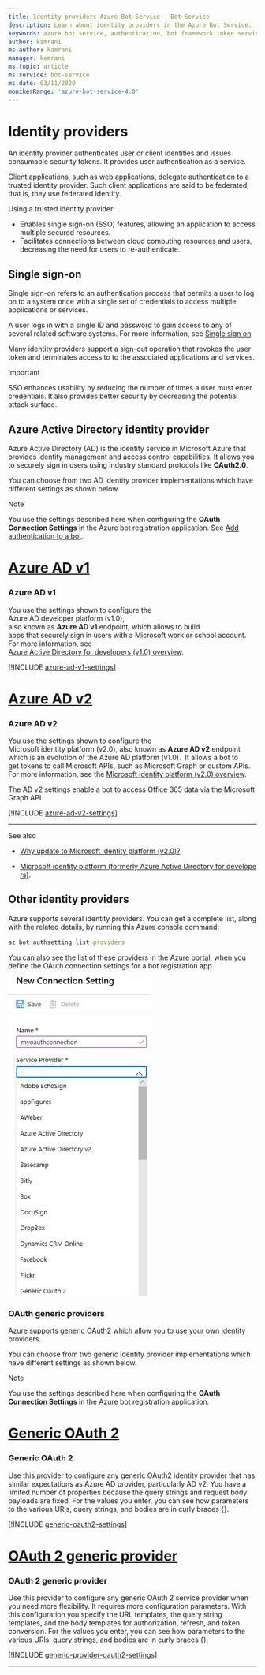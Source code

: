```yaml
---
title: Identity providers Azure Bot Service - Bot Service
description: Learn about identity providers in the Azure Bot Service.
keywords: azure bot service, authentication, bot framework token service
author: kamrani
ms.author: kamrani
manager: kamrani
ms.topic: article
ms.service: bot-service
ms.date: 03/11/2020
monikerRange: 'azure-bot-service-4.0'
---
```


# Identity providers

An identity provider authenticates user or client identities and issues consumable security tokens. It provides user authentication as a service.

Client applications, such as web applications, delegate authentication to a trusted identity provider. Such client applications are said to be federated, that is, they use federated identity.

Using a trusted identity provider:

- Enables single sign-on (SSO) features, allowing an application to access multiple secured resources.
- Facilitates connections between cloud computing resources and users, decreasing the need for users to re-authenticate.

## Single sign-on

Single sign-on refers to an authentication process that permits a user to log on to a system once with a single set of credentials to access multiple applications or services.

A user logs in with a single ID and password to gain access to any of several related software systems. For more information, see [Single sign on](./bot-builder-concept-sso.md)

Many identity providers support a sign-out operation that revokes the user token and terminates access to to the associated applications and services.


> [!IMPORTANT]
> SSO enhances usability by reducing the number of times a user must enter credentials. It also provides better security by decreasing the potential attack surface.

## Azure Active Directory identity provider

Azure Active Directory (AD) is the identity service in Microsoft Azure that provides identity management and access control capabilities. It allows you to securely sign in users using industry  standard protocols like **OAuth2.0**.

You can choose from two AD identity provider implementations which have different settings as shown below.

> [!Note]
> You use the settings described here when configuring the **OAuth Connection Settings** in the Azure bot registration application. See [Add authentication to a bot](bot-builder-authentication.md).

# [Azure AD v1](#tab/adv1)

### Azure AD v1

You use the settings shown to configure the Azure AD developer platform (v1.0), also known as **Azure AD v1** endpoint, which allows to build  apps that securely sign in users with a Microsoft work or school account.
For more information, see [Azure Active Directory for developers (v1.0) overview](https://docs.microsoft.com/azure/active-directory/azuread-dev/v1-overview).

[!INCLUDE [azure-ad-v1-settings](~/includes/authentication/auth-aad-v1-settings.md)]

# [Azure AD v2](#tab/adv2)

### Azure AD v2

You use the settings shown to configure the Microsoft identity platform (v2.0), also known as **Azure AD v2** endpoint which is an evolution of the Azure AD platform (v1.0).  It allows a bot to get tokens to call Microsoft APIs, such as Microsoft Graph or custom APIs. 
For more information, see the [Microsoft identity platform (v2.0) overview](https://docs.microsoft.com/azure/active-directory/develop/active-directory-appmodel-v2-overview).

The AD v2 settings enable a bot to access Office 365 data via the Microsoft Graph API.

[!INCLUDE [azure-ad-v2-settings](~/includes/authentication/auth-aad-v2-settings.md)]

---

See also

- [Why update to Microsoft identity platform (v2.0)?](https://docs.microsoft.com/azure/active-directory/develop/active-directory-v2-compare)

- [Microsoft identity platform (formerly Azure Active Directory for developers)](https://docs.microsoft.com/azure/active-directory/develop/).

## Other identity providers

Azure supports several identity providers. You can get a complete list, along with the related details, by running this Azure console command:

```cmd
az bot authsetting list-providers
```

You can also see the list of these providers in the [Azure portal](https://ms.portal.azure.com/), when you define the OAuth connection settings for a bot registration app.

![azure identity providers](media/concept-bot-authentication/bot-auth-identity-providers.png)


### OAuth generic providers

Azure supports generic OAuth2 which allow you to use your own identity providers.

You can choose from two generic identity provider implementations which have different settings as shown below.

> [!Note]
> You use the settings described here when configuring the **OAuth Connection Settings** in the Azure bot registration application.


# [Generic OAuth 2](#tab/ga2)

### Generic OAuth 2

Use this provider to configure any generic OAuth2 identity provider that has similar expectations as Azure AD provider, particularly AD v2. You have a limited number of properties because the query strings and request body payloads are fixed. For the values you enter, you can see how parameters to the various URls, query strings, and bodies are in curly braces {}.

[!INCLUDE [generic-oauth2-settings](~/includes/authentication/auth-generic-oauth2-settings.md)]


# [OAuth 2 generic provider](#tab/a2gp)

### OAuth 2 generic provider

Use this provider to configure any generic OAuth 2 service provider when you need more flexibility. It requires more configuration parameters. With this configuration you specify the URL templates, the query string templates, and the body templates for authorization, refresh, and token conversion. For the values you enter, you can see how parameters to the various URls, query strings, and bodies are in curly braces {}.

[!INCLUDE [generic-provider-oauth2-settings](~/includes/authentication/auth-generic-provider-oauth2-settings.md)]

---
